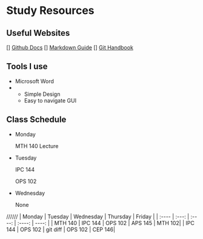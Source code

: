 # Study Resources
## Useful Websites
[] [Github Docs](https://docs.github.com/)
[] [Markdown Guide](https://www.markdownguide.org/)
[] [Git Handbook](https://guides.github.com/introduction/git-handbook/)
## Tools I use
- Microsoft Word
- - Simple Design
  - Easy to navigate GUI
## Class Schedule
<ul>
  <li>
    <p>Monday</p>
    <p>MTH 140 Lecture</p>
  </li>
</ul>

<ul>
  <li>
    <p>Tuesday</p>
    <p>IPC 144</p>
    <p>OPS 102</p>
  </li>
</ul>

<ul>
  <li>
    <p>Wednesday</p>
    <p>None</p>
  </li>
</ul>

//////
| Monday       |   Tuesday   |  Wednesday    | Thursday  | Friday |
| :----        |    :---:    |    :----:     |  :----:   | ----:  |
| MTH 140      | IPC 144     | OPS 102       |  APS 145  | MTH 102|
| IPC 144      | OPS 102     | git diff      |  OPS 102  | CEP 146|
